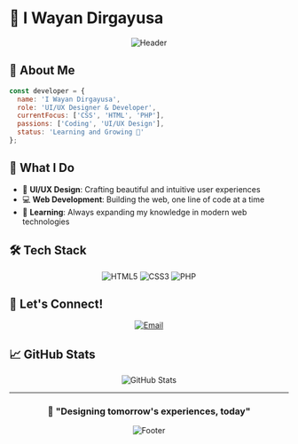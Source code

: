 # 🚀 I Wayan Dirgayusa

<div align="center">
  
  ![Header](https://capsule-render.vercel.app/api?type=waving&color=gradient&height=200&section=header&text=Welcome%20to%20my%20Digital%20Space&fontSize=50&animation=fadeIn)

</div>

## 🌟 About Me

```javascript
const developer = {
  name: 'I Wayan Dirgayusa',
  role: 'UI/UX Designer & Developer',
  currentFocus: ['CSS', 'HTML', 'PHP'],
  passions: ['Coding', 'UI/UX Design'],
  status: 'Learning and Growing 🌱'
};
```

## 🎯 What I Do

- 🎨 **UI/UX Design**: Crafting beautiful and intuitive user experiences
- 💻 **Web Development**: Building the web, one line of code at a time
- 🔮 **Learning**: Always expanding my knowledge in modern web technologies

## 🛠️ Tech Stack

<div align="center">

![HTML5](https://img.shields.io/badge/-HTML5-E34F26?style=for-the-badge&logo=html5&logoColor=white)
![CSS3](https://img.shields.io/badge/-CSS3-1572B6?style=for-the-badge&logo=css3)
![PHP](https://img.shields.io/badge/-PHP-777BB4?style=for-the-badge&logo=php&logoColor=white)

</div>

## 🤝 Let's Connect!

<div align="center">
  
[![Email](https://img.shields.io/badge/-Email-D14836?style=for-the-badge&logo=gmail&logoColor=white)](mailto:enamsatutiga@gmail.com)

</div>

## 📈 GitHub Stats

<div align="center">
  
![GitHub Stats](https://github-readme-stats.vercel.app/api?username=yusadankamu&show_icons=true&theme=radical)

</div>

---

<div align="center">
  
### 💫 "Designing tomorrow's experiences, today"

![Footer](https://capsule-render.vercel.app/api?type=waving&color=gradient&height=100&section=footer)

</div>
